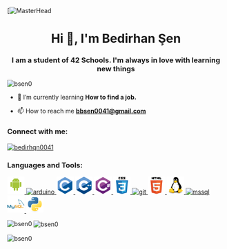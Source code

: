 [![MasterHead](https://www.google.com/url?sa=i&url=https%3A%2F%2Fwww.eurosport.com%2Ffootball%2Fchampions-league%2F2018-2019%2Fgodin-outdone-by-god-cristiano-ronaldo-s-miraculous-magic-show-more-dramatic-than-game-of-thrones_sto7183606%2Fstory.shtml&psig=AOvVaw14iO2ZAbyRrjIealA-WwxJ&ust=1716116513965000&source=images&cd=vfe&opi=89978449&ved=0CBIQjRxqFwoTCODAyquGl4YDFQAAAAAdAAAAABAJ)
<h1 align="center">Hi 👋, I'm Bedirhan Şen</h1>
<h3 align="center">I am a student of 42 Schools. I'm always in love with learning new things</h3>

<p align="left"> <img src="https://komarev.com/ghpvc/?username=bsen0&label=Profile%20views&color=0e75b6&style=flat" alt="bsen0" /> </p>

- 🌱 I’m currently learning **How to find a job.**

- 📫 How to reach me **bbsen0041@gmail.com**

<h3 align="left">Connect with me:</h3>
<p align="left">
<a href="https://instagram.com/bedirhqn0041" target="blank"><img align="center" src="https://raw.githubusercontent.com/rahuldkjain/github-profile-readme-generator/master/src/images/icons/Social/instagram.svg" alt="bedirhqn0041" height="30" width="40" /></a>
</p>

<h3 align="left">Languages and Tools:</h3>
<p align="left"> <a href="https://developer.android.com" target="_blank" rel="noreferrer"> <img src="https://raw.githubusercontent.com/devicons/devicon/master/icons/android/android-original-wordmark.svg" alt="android" width="40" height="40"/> </a> <a href="https://www.arduino.cc/" target="_blank" rel="noreferrer"> <img src="https://cdn.worldvectorlogo.com/logos/arduino-1.svg" alt="arduino" width="40" height="40"/> </a> <a href="https://www.cprogramming.com/" target="_blank" rel="noreferrer"> <img src="https://raw.githubusercontent.com/devicons/devicon/master/icons/c/c-original.svg" alt="c" width="40" height="40"/> </a> <a href="https://www.w3schools.com/cpp/" target="_blank" rel="noreferrer"> <img src="https://raw.githubusercontent.com/devicons/devicon/master/icons/cplusplus/cplusplus-original.svg" alt="cplusplus" width="40" height="40"/> </a> <a href="https://www.w3schools.com/cs/" target="_blank" rel="noreferrer"> <img src="https://raw.githubusercontent.com/devicons/devicon/master/icons/csharp/csharp-original.svg" alt="csharp" width="40" height="40"/> </a> <a href="https://www.w3schools.com/css/" target="_blank" rel="noreferrer"> <img src="https://raw.githubusercontent.com/devicons/devicon/master/icons/css3/css3-original-wordmark.svg" alt="css3" width="40" height="40"/> </a> <a href="https://git-scm.com/" target="_blank" rel="noreferrer"> <img src="https://www.vectorlogo.zone/logos/git-scm/git-scm-icon.svg" alt="git" width="40" height="40"/> </a> <a href="https://www.w3.org/html/" target="_blank" rel="noreferrer"> <img src="https://raw.githubusercontent.com/devicons/devicon/master/icons/html5/html5-original-wordmark.svg" alt="html5" width="40" height="40"/> </a> <a href="https://www.linux.org/" target="_blank" rel="noreferrer"> <img src="https://raw.githubusercontent.com/devicons/devicon/master/icons/linux/linux-original.svg" alt="linux" width="40" height="40"/> </a> <a href="https://www.microsoft.com/en-us/sql-server" target="_blank" rel="noreferrer"> <img src="https://www.svgrepo.com/show/303229/microsoft-sql-server-logo.svg" alt="mssql" width="40" height="40"/> </a> <a href="https://www.mysql.com/" target="_blank" rel="noreferrer"> <img src="https://raw.githubusercontent.com/devicons/devicon/master/icons/mysql/mysql-original-wordmark.svg" alt="mysql" width="40" height="40"/> </a> <a href="https://www.python.org" target="_blank" rel="noreferrer"> <img src="https://raw.githubusercontent.com/devicons/devicon/master/icons/python/python-original.svg" alt="python" width="40" height="40"/> </a> </p>

<p><img align="left" src="https://github-readme-stats.vercel.app/api/top-langs?username=bsen0&show_icons=true&locale=en&layout=compact" alt="bsen0" /></p>

<p>&nbsp;<img align="center" src="https://github-readme-stats.vercel.app/api?username=bsen0&show_icons=true&locale=en" alt="bsen0" /></p>

<p><img align="center" src="https://github-readme-streak-stats.herokuapp.com/?user=bsen0&" alt="bsen0" /></p>
